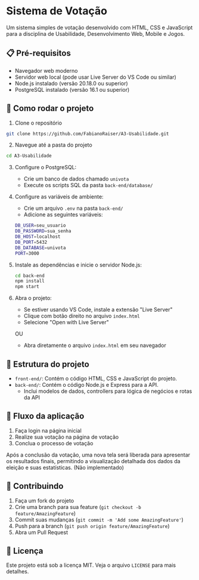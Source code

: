 # Sistema de Votação

Um sistema simples de votação desenvolvido com HTML, CSS e JavaScript para a disciplina de Usabilidade, Desenvolvimento Web, Mobile e Jogos.

## 📋 Pré-requisitos

- Navegador web moderno
- Servidor web local (pode usar Live Server do VS Code ou similar)
- Node.js instalado (versão 20.18.0 ou superior)
- PostgreSQL instalado (versão 16.1 ou superior)

## 🚀 Como rodar o projeto

1. Clone o repositório 

```bash
git clone https://github.com/FabianoRaiser/A3-Usabilidade.git
```

2. Navegue até a pasta do projeto

```bash
cd A3-Usabilidade
```

3. Configure o PostgreSQL:
   - Crie um banco de dados chamado `univota`
   - Execute os scripts SQL da pasta `back-end/database/`

4. Configure as variáveis de ambiente:
   - Crie um arquivo `.env` na pasta `back-end/`
   - Adicione as seguintes variáveis:
   ```bash
   DB_USER=seu_usuario
   DB_PASSWORD=sua_senha
   DB_HOST=localhost
   DB_PORT=5432
   DB_DATABASE=univota
   PORT=3000
   ```

5. Instale as dependências e inicie o servidor Node.js:
   ```bash
   cd back-end
   npm install
   npm start
   ```

6. Abra o projeto:
   - Se estiver usando VS Code, instale a extensão "Live Server"
   - Clique com botão direito no arquivo `index.html`
   - Selecione "Open with Live Server"

   OU

   - Abra diretamente o arquivo `index.html` em seu navegador

## 📁 Estrutura do projeto

- `front-end/`: Contém o código HTML, CSS e JavaScript do projeto.
- `back-end/`: Contém o código Node.js e Express para a API.
  - Inclui modelos de dados, controllers para lógica de negócios e rotas da API

## 🔄 Fluxo da aplicação

1. Faça login na página inicial
2. Realize sua votação na página de votação
3. Conclua o processo de votação

Após a conclusão da votação, uma nova tela será liberada para apresentar os resultados finais, permitindo a visualização detalhada dos dados da eleição e suas estatísticas. (Não implementado)


## 🤝 Contribuindo

1. Faça um fork do projeto
2. Crie uma branch para sua feature (`git checkout -b feature/AmazingFeature`)
3. Commit suas mudanças (`git commit -m 'Add some AmazingFeature'`)
4. Push para a branch (`git push origin feature/AmazingFeature`)
5. Abra um Pull Request

## 📝 Licença

Este projeto está sob a licença MIT. Veja o arquivo `LICENSE` para mais detalhes.


